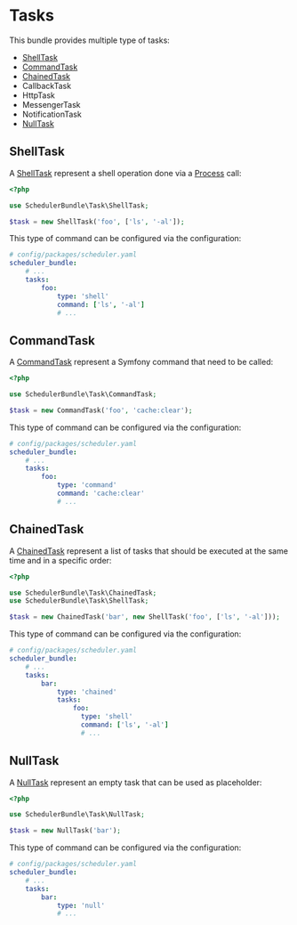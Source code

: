 # Tasks

This bundle provides multiple type of tasks:

- [ShellTask](tasks.md#ShellTask)
- [CommandTask](tasks.md#CommandTask)
- [ChainedTask](tasks.md#ChainedTask)
- CallbackTask
- HttpTask
- MessengerTask
- NotificationTask
- [NullTask](tasks.md#NullTask)

## ShellTask

A [ShellTask](../src/Task/ShellTask.php) represent a shell operation done via a [Process](https://symfony.com/doc/current/components/process.html) call:

```php
<?php

use SchedulerBundle\Task\ShellTask;

$task = new ShellTask('foo', ['ls', '-al']);
```

This type of command can be configured via the configuration:

```yaml
# config/packages/scheduler.yaml
scheduler_bundle:
    # ...
    tasks:
        foo:
            type: 'shell'
            command: ['ls', '-al']
            # ...
```

## CommandTask

A [CommandTask](../src/Task/CommandTask.php) represent a Symfony command that need to be called:

```php
<?php

use SchedulerBundle\Task\CommandTask;

$task = new CommandTask('foo', 'cache:clear');
```

This type of command can be configured via the configuration:

```yaml
# config/packages/scheduler.yaml
scheduler_bundle:
    # ...
    tasks:
        foo:
            type: 'command'
            command: 'cache:clear'
            # ...
```

## ChainedTask

A [ChainedTask](../src/Task/ChainedTask.php) represent a list of tasks that should be executed 
at the same time and in a specific order:

```php
<?php

use SchedulerBundle\Task\ChainedTask;
use SchedulerBundle\Task\ShellTask;

$task = new ChainedTask('bar', new ShellTask('foo', ['ls', '-al']));
```

This type of command can be configured via the configuration:

```yaml
# config/packages/scheduler.yaml
scheduler_bundle:
    # ...
    tasks:
        bar:
            type: 'chained'
            tasks:
                foo:
                  type: 'shell'
                  command: ['ls', '-al']
                  # ...
```

## NullTask

A [NullTask](../src/Task/NullTask.php) represent an empty task that can be used as placeholder:

```php
<?php

use SchedulerBundle\Task\NullTask;

$task = new NullTask('bar');
```

This type of command can be configured via the configuration:

```yaml
# config/packages/scheduler.yaml
scheduler_bundle:
    # ...
    tasks:
        bar:
            type: 'null'
            # ...
```
